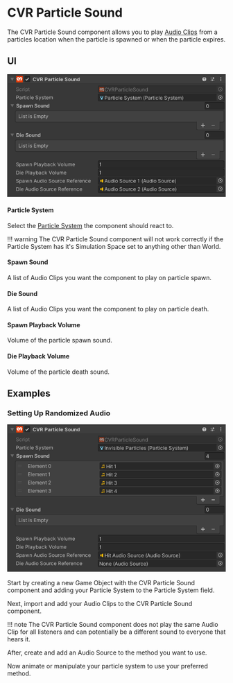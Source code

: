 # CVR Particle Sound <div class="whitelisted" data-list="AWP"></div>
The CVR Particle Sound component allows you to play [Audio Clips](https://docs.unity3d.com/2021.3/Documentation/Manual/class-AudioClip.html) from a particles location when the particle is spawned or when the particle expires.
## UI

![](../../assets/images/compdoc/CVRParticleSoundMenu.png)
#### Particle System
Select the [Particle System](https://docs.unity3d.com/2021.3/Documentation/Manual/class-ParticleSystem.html) the component should react to.

!!! warning
	The CVR Particle Sound component will not work correctly if the Particle System has it's Simulation Space set to anything other than World.
#### Spawn Sound
A list of Audio Clips you want the component to play on particle spawn.

#### Die Sound
A list of Audio Clips you want the component to play on particle death.

#### Spawn Playback Volume
Volume of the particle spawn sound.

#### Die Playback Volume
Volume of the particle death sound.


## Examples

### Setting Up Randomized Audio

![](../../assets/images/compdoc/CVRParticleSoundMenuExample.png)

Start by creating a new Game Object with the CVR Particle Sound component and adding your Particle System to the Particle System field.

Next, import and add your Audio Clips to the CVR Particle Sound component.

!!! note
	The CVR Particle Sound component does not play the same Audio Clip for all listeners and can potentially be a different sound to everyone that hears it.

After, create and add an Audio Source to the method you want to use.

Now animate or manipulate your particle system to use your preferred method.
